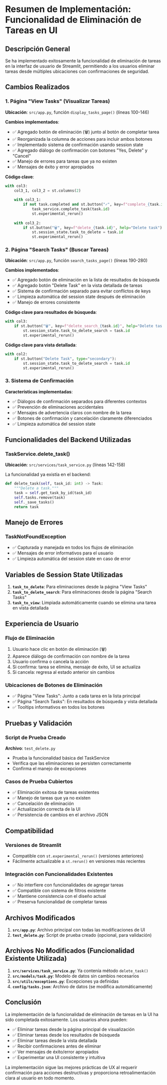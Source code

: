 # Resumen de Implementación: Funcionalidad de Eliminación de Tareas en UI

## Descripción General
Se ha implementado exitosamente la funcionalidad de eliminación de tareas en la interfaz de usuario de Streamlit, permitiendo a los usuarios eliminar tareas desde múltiples ubicaciones con confirmaciones de seguridad.

## Cambios Realizados

### 1. Página "View Tasks" (Visualizar Tareas)
**Ubicación**: `src/app.py`, función `display_tasks_page()` (líneas 100-146)

**Cambios implementados**:
- ✅ Agregado botón de eliminación (🗑️) junto al botón de completar tarea
- ✅ Reorganizada la columna de acciones para incluir ambos botones
- ✅ Implementado sistema de confirmación usando session state
- ✅ Agregado diálogo de confirmación con botones "Yes, Delete" y "Cancel"
- ✅ Manejo de errores para tareas que ya no existen
- ✅ Mensajes de éxito y error apropiados

**Código clave**:
```python
with col3:
    col3_1, col3_2 = st.columns(2)
    
    with col3_1:
        if not task.completed and st.button("✓", key=f"complete_{task.id}"):
            task_service.complete_task(task.id)
            st.experimental_rerun()
    
    with col3_2:
        if st.button("🗑️", key=f"delete_{task.id}", help="Delete task"):
            st.session_state.task_to_delete = task.id
            st.experimental_rerun()
```

### 2. Página "Search Tasks" (Buscar Tareas)
**Ubicación**: `src/app.py`, función `search_tasks_page()` (líneas 190-280)

**Cambios implementados**:
- ✅ Agregado botón de eliminación en la lista de resultados de búsqueda
- ✅ Agregado botón "Delete Task" en la vista detallada de tareas
- ✅ Sistema de confirmación separado para evitar conflictos de keys
- ✅ Limpieza automática del session state después de eliminación
- ✅ Manejo de errores consistente

**Código clave para resultados de búsqueda**:
```python
with col3:
    if st.button("🗑️", key=f"delete_search_{task.id}", help="Delete task"):
        st.session_state.task_to_delete_search = task.id
        st.experimental_rerun()
```

**Código clave para vista detallada**:
```python
with col2:
    if st.button("Delete Task", type="secondary"):
        st.session_state.task_to_delete_search = task.id
        st.experimental_rerun()
```

### 3. Sistema de Confirmación
**Características implementadas**:
- ✅ Diálogos de confirmación separados para diferentes contextos
- ✅ Prevención de eliminaciones accidentales
- ✅ Mensajes de advertencia claros con nombre de la tarea
- ✅ Botones de confirmación y cancelación claramente diferenciados
- ✅ Limpieza automática del session state

## Funcionalidades del Backend Utilizadas

### TaskService.delete_task()
**Ubicación**: `src/services/task_service.py` (líneas 142-158)

La funcionalidad ya existía en el backend:
```python
def delete_task(self, task_id: int) -> Task:
    """Delete a task."""
    task = self.get_task_by_id(task_id)
    self.tasks.remove(task)
    self._save_tasks()
    return task
```

## Manejo de Errores

### TaskNotFoundException
- ✅ Capturada y manejada en todos los flujos de eliminación
- ✅ Mensajes de error informativos para el usuario
- ✅ Limpieza automática del session state en caso de error

## Variables de Session State Utilizadas

1. **`task_to_delete`**: Para eliminaciones desde la página "View Tasks"
2. **`task_to_delete_search`**: Para eliminaciones desde la página "Search Tasks"
3. **`task_to_view`**: Limpiada automáticamente cuando se elimina una tarea en vista detallada

## Experiencia de Usuario

### Flujo de Eliminación
1. Usuario hace clic en botón de eliminación (🗑️)
2. Aparece diálogo de confirmación con nombre de la tarea
3. Usuario confirma o cancela la acción
4. Si confirma: tarea se elimina, mensaje de éxito, UI se actualiza
5. Si cancela: regresa al estado anterior sin cambios

### Ubicaciones de Botones de Eliminación
- ✅ Página "View Tasks": Junto a cada tarea en la lista principal
- ✅ Página "Search Tasks": En resultados de búsqueda y vista detallada
- ✅ Tooltips informativos en todos los botones

## Pruebas y Validación

### Script de Prueba Creado
**Archivo**: `test_delete.py`
- Prueba la funcionalidad básica del TaskService
- Verifica que las eliminaciones se persisten correctamente
- Confirma el manejo de excepciones

### Casos de Prueba Cubiertos
- ✅ Eliminación exitosa de tareas existentes
- ✅ Manejo de tareas que ya no existen
- ✅ Cancelación de eliminación
- ✅ Actualización correcta de la UI
- ✅ Persistencia de cambios en el archivo JSON

## Compatibilidad

### Versiones de Streamlit
- Compatible con `st.experimental_rerun()` (versiones anteriores)
- Fácilmente actualizable a `st.rerun()` en versiones más recientes

### Integración con Funcionalidades Existentes
- ✅ No interfiere con funcionalidades de agregar tareas
- ✅ Compatible con sistema de filtros existente
- ✅ Mantiene consistencia con el diseño actual
- ✅ Preserva funcionalidad de completar tareas

## Archivos Modificados

1. **`src/app.py`**: Archivo principal con todas las modificaciones de UI
2. **`test_delete.py`**: Script de prueba creado (opcional, para validación)

## Archivos No Modificados (Funcionalidad Existente Utilizada)

1. **`src/services/task_service.py`**: Ya contenía método `delete_task()`
2. **`src/models/task.py`**: Modelo de datos sin cambios necesarios
3. **`src/utils/exceptions.py`**: Excepciones ya definidas
4. **`config/tasks.json`**: Archivo de datos (se modifica automáticamente)

## Conclusión

La implementación de la funcionalidad de eliminación de tareas en la UI ha sido completada exitosamente. Los usuarios ahora pueden:

- ✅ Eliminar tareas desde la página principal de visualización
- ✅ Eliminar tareas desde los resultados de búsqueda
- ✅ Eliminar tareas desde la vista detallada
- ✅ Recibir confirmaciones antes de eliminar
- ✅ Ver mensajes de éxito/error apropiados
- ✅ Experimentar una UI consistente y intuitiva

La implementación sigue las mejores prácticas de UX al requerir confirmación para acciones destructivas y proporciona retroalimentación clara al usuario en todo momento.